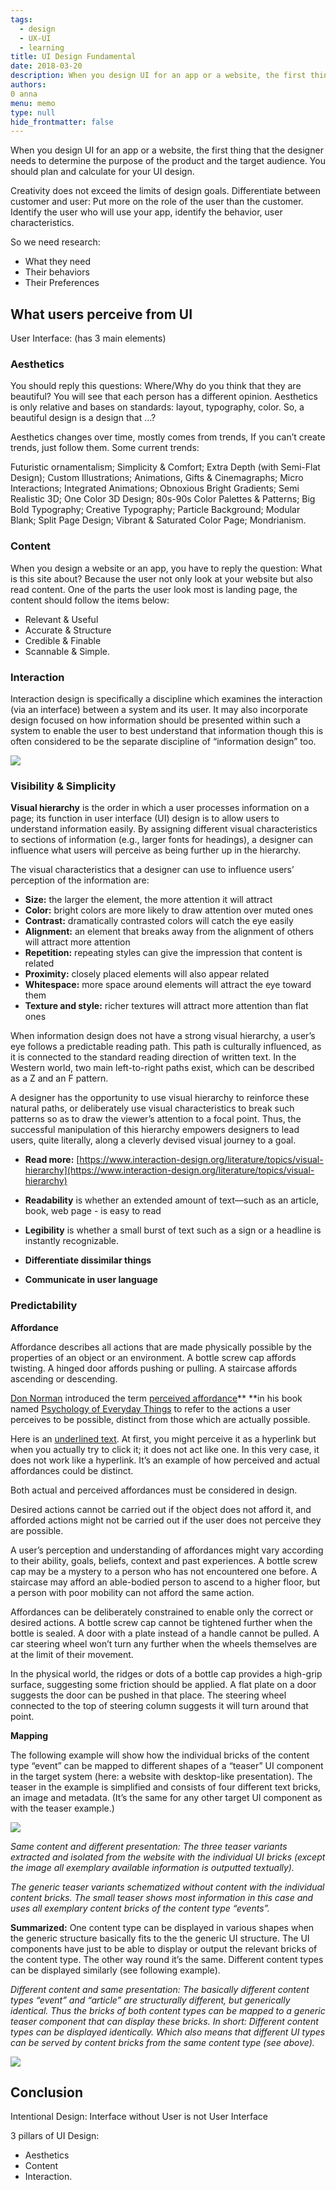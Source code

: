 ```yaml
---
tags: 
  - design
  - UX-UI
  - learning
title: UI Design Fundamental
date: 2018-03-20
description: When you design UI for an app or a website, the first thing that the designer needs to determine the purpose of the product and the target audience.  You should plan and calculate for your UI design.
authors: 
0 anna
menu: memo
type: null
hide_frontmatter: false
---
```


When you design UI for an app or a website, the first thing that the designer needs to determine the purpose of the product and the target audience.  You should plan and calculate for your UI design.

Creativity does not exceed the limits of design goals. Differentiate between customer and user: Put more on the role of the user than the customer. Identify the user who will use your app, identify the behavior, user characteristics.

So we need research:

* What they need
* Their behaviors
* Their Preferences

## What users perceive from UI
User Interface: (has 3 main elements)

### Aesthetics 
You should reply this questions: Where/Why do you think that they are beautiful? You will see that each person has a different opinion. Aesthetics is only relative and bases on standards: layout, typography, color.  So, a beautiful design is a design that …?

Aesthetics changes over time, mostly comes from trends, If you can’t create trends, just follow them. Some current trends:

Futuristic ornamentalism; Simplicity & Comfort; Extra Depth (with Semi-Flat Design); Custom Illustrations; Animations, Gifts & Cinemagraphs; Micro Interactions; Integrated Animations; Obnoxious Bright Gradients; Semi Realistic 3D; One Color 3D Design; 80s-90s Color Palettes & Patterns; Big Bold Typography; Creative Typography; Particle Background; Modular Blank; Split Page Design; Vibrant & Saturated Color Page; Mondrianism.

### Content
When you design a website or an app, you have to reply the question: What is this site about? Because the user not only look at your website but also read content. One of the parts the user look most is landing page, the content should follow the items below:

* Relevant & Useful
* Accurate & Structure
* Credible & Finable
* Scannable & Simple.

### Interaction
Interaction design is specifically a discipline which examines the interaction (via an interface) between a system and its user. It may also incorporate design focused on how information should be presented within such a system to enable the user to best understand that information though this is often considered to be the separate discipline of “information design” too.

![](assets/ui-design-fundamental_4718c084b78a2e641043dff2ffb94dad_md5.webp)

### Visibility & Simplicity
**Visual hierarchy** is the order in which a user processes information on a page; its function in user interface (UI) design is to allow users to understand information easily. By assigning different visual characteristics to sections of information (e.g., larger fonts for headings), a designer can influence what users will perceive as being further up in the hierarchy.

The visual characteristics that a designer can use to influence users’ perception of the information are:

* **Size:** the larger the element, the more attention it will attract
* **Color:** bright colors are more likely to draw attention over muted ones
* **Contrast:** dramatically contrasted colors will catch the eye easily
* **Alignment:** an element that breaks away from the alignment of others will attract more attention
* **Repetition:** repeating styles can give the impression that content is related
* **Proximity:** closely placed elements will also appear related
* **Whitespace:** more space around elements will attract the eye toward them
* **Texture and style:** richer textures will attract more attention than flat ones

When information design does not have a strong visual hierarchy, a user’s eye follows a predictable reading path. This path is culturally influenced, as it is connected to the standard reading direction of written text. In the Western world, two main left-to-right paths exist, which can be described as a Z and an F pattern.

A designer has the opportunity to use visual hierarchy to reinforce these natural paths, or deliberately use visual characteristics to break such patterns so as to draw the viewer’s attention to a focal point. Thus, the successful manipulation of this hierarchy empowers designers to lead users, quite literally, along a cleverly devised visual journey to a goal.

* **Read more:** [https://www.interaction-design.org/literature/topics/visual-hierarchy](https://www.interaction-design.org/literature/topics/visual-hierarchy)

* **Readability** is whether an extended amount of text—such as an article, book, web page - is easy to read

* **Legibility** is whether a small burst of text such as a sign or a headline is instantly recognizable.

* **Differentiate dissimilar things**

* **Communicate in user language**

### Predictability
**Affordance**

Affordance describes all actions that are made physically possible by the properties of an object or an environment. A bottle screw cap affords twisting. A hinged door affords pushing or pulling. A staircase affords ascending or descending.

[Don Norman](https://en.wikipedia.org/wiki/Don_Norman) introduced the term [perceived affordance](http://www.jnd.org/dn.mss/affordances_and.html)** **in his book named [Psychology of Everyday Things](https://www.amazon.com/Psychology-Everyday-Things-Donald-Norman/dp/B000HVS5DG) to refer to the actions a user perceives to be possible, distinct from those which are actually possible.

Here is an [underlined text](https://uxdesign.cc/affordance-in-user-interface-design-3b4b0b361143#). At first, you might perceive it as a hyperlink but when you actually try to click it; it does not act like one. In this very case, it does not work like a hyperlink. It’s an example of how perceived and actual affordances could be distinct.

Both actual and perceived affordances must be considered in design.

Desired actions cannot be carried out if the object does not afford it, and afforded actions might not be carried out if the user does not perceive they are possible.

A user’s perception and understanding of affordances might vary according to their ability, goals, beliefs, context and past experiences. A bottle screw cap may be a mystery to a person who has not encountered one before. A staircase may afford an able-bodied person to ascend to a higher floor, but a person with poor mobility can not afford the same action.

Affordances can be deliberately constrained to enable only the correct or desired actions. A bottle screw cap cannot be tightened further when the bottle is sealed. A door with a plate instead of a handle cannot be pulled. A car steering wheel won’t turn any further when the wheels themselves are at the limit of their movement.

In the physical world, the ridges or dots of a bottle cap provides a high-grip surface, suggesting some friction should be applied. A flat plate on a door suggests the door can be pushed in that place. The steering wheel connected to the top of steering column suggests it will turn around that point.

**Mapping**

The following example will show how the individual bricks of the content type “event” can be mapped to different shapes of a “teaser” UI component in the target system (here: a website with desktop-like presentation). The teaser in the example is simplified and consists of four different text bricks, an image and metadata. (It’s the same for any other target UI component as with the teaser example.)

![](assets/ui-design-fundamental_5c2e41286c6c2f47ccdbe589a50c4033_md5.webp)

*Same content and different presentation: The three teaser variants extracted and isolated from the website with the individual UI bricks (except the image all exemplary available information is outputted textually).*

*The generic teaser variants schematized without content with the individual content bricks. The small teaser shows most information in this case and uses all exemplary content bricks of the content type “events”.*

**Summarized:** One content type can be displayed in various shapes when the generic structure basically fits to the the generic UI structure. The UI components have just to be able to display or output the relevant bricks of the content type. The other way round it’s the same. Different content types can be displayed similarly (see following example).

*Different content and same presentation: The basically different content types “event” and “article” are structurally different, but generically identical. Thus the bricks of both content types can be mapped to a generic teaser component that can display these bricks. In short: Different content types can be displayed identically. Which also means that different UI types can be served by content bricks from the same content type (see above).*

![](assets/ui-design-fundamental_2f86f2fad6448f61bf19fa256a25c973_md5.webp)

## Conclusion
Intentional Design: Interface without User is not User Interface

3 pillars of UI Design: 

* Aesthetics
* Content
* Interaction.